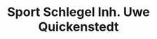 ---
title: "Sport Schlegel Inh. Uwe Quickenstedt"
url: /bad-saulgau/sport-schlegel-inh-uwe-quickenstedt/
shop: Sport
---
